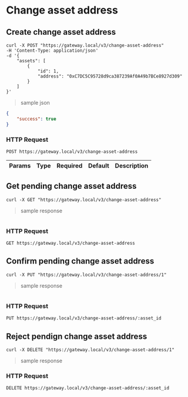 # Change asset address


## Create change asset address

```shell
curl -X POST "https://gateway.local/v3/change-asset-address"
-H 'Content-Type: application/json'
-d '{
    "assets": [
        {
            "id": 1,
            "address": "0xC7DC5C95728d9ca387239Af0A49b7BCe8927d309"
        }
    ]
}'
```

> sample json

```json
{
    "success": true
}
```

### HTTP Request

`POST https://gateway.local/v3/change-asset-address`

Params | Type | Required | Default | Description
------ | ---- | -------- | ------- | -----------


## Get pending change asset address

```shell
curl -X GET "https://gateway.local/v3/change-asset-address"
```

> sample response

```json
```

### HTTP Request

`GET https://gateway.local/v3/change-asset-address`


## Confirm pending change asset address

```shell
curl -X PUT "https://gateway.local/v3/change-asset-address/1"
```

> sample response

```json
```

### HTTP Request

`PUT https://gateway.local/v3/change-asset-address/:asset_id`

## Reject pendign change asset address

```shell
curl -X DELETE "https://gateway.local/v3/change-asset-address/1"
```

> sample response

### HTTP Request

`DELETE https://gateway.local/v3/change-asset-address/:asset_id`
